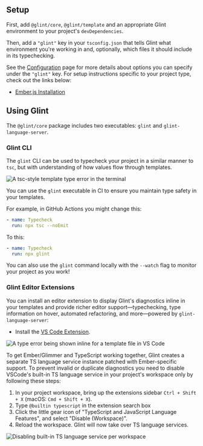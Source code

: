 ## Setup

First, add `@glint/core`, `@glint/template` and an appropriate Glint environment to your project's `devDependencies`.

Then, add a `"glint"` key in your `tsconfig.json` that tells Glint what environment you're working in and, optionally, which files it should include in its typechecking.

See the [Configuration](configuration/_index.md) page for more details about options you can specify under the `"glint"` key. For setup instructions specific to your project type, check out the links below:

- [Ember.js Installation](ember/installation.md)

## Using Glint

The `@glint/core` package includes two executables: `glint` and `glint-language-server`.

### Glint CLI

The `glint` CLI can be used to typecheck your project in a similar manner to `tsc`, but with understanding of how values flow through templates.

![A `tsc`-style template type error in the terminal](https://user-images.githubusercontent.com/108688/111076577-1d61db00-84ed-11eb-876a-e5b504758d11.png)

You can use the `glint` executable in CI to ensure you maintain type safety in your templates.

For example, in GitHub Actions you might change this:

```yaml
- name: Typecheck
  run: npx tsc --noEmit
```

To this:

```yaml
- name: Typecheck
  run: npx glint
```

You can also use the `glint` command locally with the `--watch` flag to monitor your project as you work!

### Glint Editor Extensions

You can install an editor extension to display Glint's diagnostics inline in your templates and provide richer editor support&mdash;typechecking, type information on hover, automated refactoring, and more&mdash;powered by `glint-language-server`:

- Install the [VS Code Extension](https://marketplace.visualstudio.com/items?itemName=typed-ember.glint-vscode).

![A type error being shown inline for a template file in VS Code](https://user-images.githubusercontent.com/108688/111076679-995c2300-84ed-11eb-934a-3a29f21be89a.png)

To get Ember/Glimmer and TypeScript working together, Glint creates a separate TS language service instance patched with Ember-specific support. To prevent invalid or duplicate diagnostics you need to disable VSCode's built-in TS language service in your project's workspace only by following these steps:

1. In your project workspace, bring up the extensions sidebar `Ctrl + Shift + X` (macOS: `Cmd + Shift + X`).
1. Type `@builtin typescript` in the extension search box
1. Click the little gear icon of "TypeScript and JavaScript Language Features", and select "Disable (Workspace)".
1. Reload the workspace. Glint will now take over TS language services.

![Disabling built-in TS language service per workspace](https://user-images.githubusercontent.com/108688/111069039-6dc84100-84cb-11eb-8339-18a589be2ac5.png)
